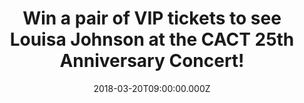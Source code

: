 ---
campaign-uuid: "c-8422b0b3-f25b-4455-b981-a452db794f21"
type: "Competition"
category: "Tickets"
date: "2018-03-20T09:00:00.000Z"
end-date: "2018-04-10T23:59:00.000Z"
disable-form: false
is_promoted: false
has_entry_page: true
title: "Win a pair of VIP tickets to see Louisa Johnson at the CACT 25th Anniversary\
  \ Concert!"
competition-description: "<p>Charlton Athletic Community Trust has been bringing opportunity\
  \ and social change to communities for more than two decades! To celebrate their\
  \ 25th Anniversary the X Factor winner Louisa Johnson will headline an exclusive\
  \ concert sponsored by Andrews Air Conditioning and we want YOU to be there!</p>\
  \ \n<p>Click on the link to get involved!</p>\n"
hero-header: "Win a pair of VIP tickets to see Louisa Johnson live at Indigo at The\
  \ O2!"
terms-confirmation: "N/A"
banner-img: "https://assets.expresslyapp.com/asset-072ad130-3e3d-4f0c-bbab-85d16abd0fdc.jpg"
logo-left-href: "https://www.andrews-sykes.com"
logo-left-image: "https://assets.expresslyapp.com/asset-5b986a97-efdb-4e15-8988-4f27d58a32e0.jpg"
logo-left-title: "Andrews Air Conditioning"
bg-image-hero: "https://assets.expresslyapp.com/asset-7f0f6a5c-978a-4922-aa07-881625bf13dc.jpg"
bg-image-first: "https://assets.expresslyapp.com/asset-e736785f-1f06-47d2-ada7-ecf394294b22.jpg"
bg-image-second: "https://assets.expresslyapp.com/asset-6a29aa5f-38c4-48a6-916a-be23d41baee6.jpg"
bg-image-third: "https://assets.expresslyapp.com/asset-abb6e58a-e574-4b71-a14e-c364e6b8a037.jpg"
section1-content: "<p>The 25th Anniversary Committee of the Charlton Athletic Community\
  \ Trust is excited to announce an exclusive concert in order to support projects\
  \ at the heart of the community and where the X Factor winner Louisa Johnson will\
  \ perform live!</p>\n"
section2-content: "<p>The country’s leading supplier of specialist cooling services\
  \ and operate temporary solutions to clients across a full scale of industries,\
  \ <a href=\"https://www.andrews-sykes.com/air-conditioning/\"> Andrews Air conditioning\
  \ </a> is the sponsor of this amazing concert!</p>\n<p>Thanks to them and NME, you\
  \ could win a pair of VIP tickets to attend the event!</p>\n"
section3-content: "<p>The X Factor winner Louisa Johnson will headline The 25th Anniversary\
  \ concert at Indigo at The O2 on Friday 18th of May where Radio and TV personality\
  \ Dave Berry will host the concert in which all funds raised will go to support\
  \ the organisation’s activities! \nWe have a pair of VIP tickets to see her perform\
  \ live and to meet and greet Louisa herself!</p> \n<p>If you are over 16 and a big\
  \ fan of Louisa Johnson, complete the form below to be in with a chance to see her\
  \ perform live!</p>\n<p>Good luck!</p>\n"
entry-title: "A pair of VIP tickets to see Louisa Johnson at the CACT 25th Anniversary\
  \ Concert"
entry-content: "<p>Enter the draw to win a pair of VIP tickets to see Louisa Johnson\
  \ at the CACT 25th Anniversary Concert by completing the form below before 23:59\
  \ on 10/04/2018.</p>\n"
has-winner: true
winner-title: "CONGRATULATIONS to Edwards E. who won a pair of VIP tickets to see\
  \ Louisa Johnson and had a blast at the event!"
winner-banner: "https://assets.expresslyapp.com/asset-80999979-3254-44ad-88a2-8420c700c279.jpg"
prize-description: "A pair of VIP tickets to see Louisa Johnson at the CACT 25th Anniversary\
  \ Concert"
prize-restrictions: "No-one below the age of 16 may enter the competition. Clarification:\
  \ winners are responsible for any transport costs to/from the event."
special-conditions: "Any travel expenses are not included."
country-restrictions:
- "GB"
---